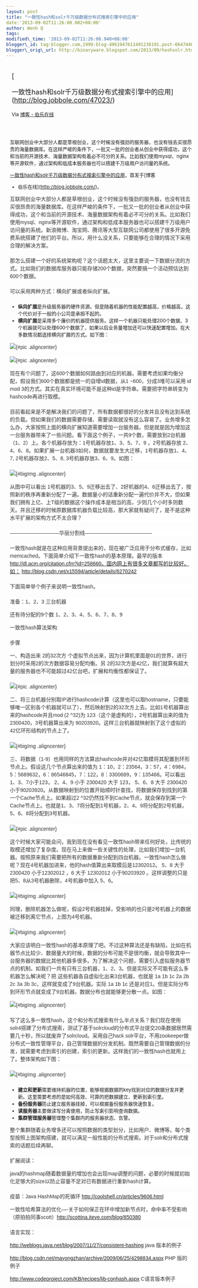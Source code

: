 ```yaml
--- 
layout: post 
title: "一致性hash和solr千万级数据分布式搜索引擎中的应用" 
date:'2013-09-02T11:26:00.002+08:00' 
author: Wenh Q
tags:
modified\_time: '2013-09-02T11:26:08.940+08:00' 
blogger\_id: tag:blogger.com,1999:blog-4961947611491238191.post-6647440960159178074
blogger\_orig\_url: http://binaryware.blogspot.com/2013/09/hashsolr.html
---
```

<div style="margin: 10px; padding: 5px;">

<div style="font-size: 18px;">

[

一致性hash和solr千万级数据分布式搜索引擎中的应用](http://blog.jobbole.com/47023/)

</div>

<div style="font-size: 13px;">

Via [博客 - 伯乐在线](http://blog.jobbole.com/)

</div>

</div>

<div style="font-size: 13px; padding: 15px 0 10px 10px;">

互联网创业中大部分人都是草根创业，这个时候没有强劲的服务器，也没有钱去买很昂贵的海量数据库。在这样严峻的条件下，一批又一批的创业者从创业中获得成功，这个和当前的开源技术、海量数据架构有着必不可分的关系。比如我们使用mysql、nginx等开源软件，通过架构和低成本服务器也可以搭建千万级用户访问量的系统。

[一致性hash和solr千万级数据分布式搜索引擎中的应用](http://blog.jobbole.com/47023/)，首发于[博客
- 伯乐在线](http://blog.jobbole.com/)。





<div
style="background-color: white; border: 0px; color: #333333; font-family: Arial, sans-serif; font-size: 14px; line-height: 21px; margin-bottom: 20px; padding: 0px;">

互联网创业中大部分人都是草根创业，这个时候没有强劲的服务器，也没有钱去买很昂贵的海量数据库。在这样严峻的条件下，一批又一批的创业者从创业中获得成功，这个和当前的开源技术、海量数据架构有着必不可分的关系。比如我们使用mysql、nginx等开源软件，通过架构和低成本服务器也可以搭建千万级用户访问量的系统。新浪微博、淘宝网、腾讯等大型互联网公司都使用了很多开源免费系统搭建了他们的平台。所以，用什么没关系，只要能够在合理的情况下采用合理的解决方案。

</div>

<div
style="background-color: white; border: 0px; color: #333333; font-family: Arial, sans-serif; font-size: 14px; line-height: 21px; margin-bottom: 20px; padding: 0px;">

那怎么搭建一个好的系统架构呢？这个话题太大，这里主要说一下数据分流的方式。比如我们的数据库服务器只能存储200个数据，突然要搞一个活动预估达到600个数据。

</div>

<div
style="background-color: white; border: 0px; color: #333333; font-family: Arial, sans-serif; font-size: 14px; line-height: 21px; margin-bottom: 20px; padding: 0px;">

可以采用两种方式：横向扩展或者纵向扩展。

</div>

-   **纵向扩展**是升级服务器的硬件资源。但是随着机器的性能配置越高，价格越高，这个代价对于一般的小公司是承担不起的。
-   **横向扩展**是采用多个廉价的机器提供服务。这样一个机器只能处理200个数据、3个机器就可以处理600个数据了，如果以后业务量增加还可以快速配置增加。在大多数情况都选择横向扩展的方式。如下图：

<div
style="background-color: white; border: 0px; color: #333333; font-family: Arial, sans-serif; font-size: 14px; line-height: 21px; margin: 0px; padding: 0px;">

![](http://ww1.sinaimg.cn/large/842c0171jw1e85nulwv9kj205z04et8t.jpg){#pic
.aligncenter}

</div>

<div
style="background-color: white; border: 0px; color: #333333; font-family: Arial, sans-serif; font-size: 14px; line-height: 21px; margin: 0px; padding: 0px;">

<div style="border: 0px; margin: 0px; padding: 0px;">

![](http://ww2.sinaimg.cn/large/842c0171jw1e85nuo5fk3j207a09emxi.jpg){#pic
.aligncenter}

</div>

</div>

<div
style="background-color: white; border: 0px; color: #333333; font-family: Arial, sans-serif; font-size: 14px; line-height: 21px; margin-bottom: 20px; padding: 0px;">

现在有个问题了，这600个数据如何路由到对应的机器。需要考虑如果均衡分配，假设我们600个数据都是统一的自增id数据，从1
~600，分成3堆可以采用
id mod
3的方式。其实在真实环境可能不是这种id是字符串。需要把字符串转变为hashcode再进行取模。

</div>

<div
style="background-color: white; border: 0px; color: #333333; font-family: Arial, sans-serif; font-size: 14px; line-height: 21px; margin-bottom: 20px; padding: 0px;">

目前看起来是不是解决我们的问题了，所有数据都很好的分发并且没有达到系统的负载。但如果我们的数据需要存储、需要读取就没有这么容易了。业务增多怎么办，大家按照上面的横向扩展知道需要增加一台服务器。但是就是因为增加这一台服务器带来了一些问题。看下面这个例子，一共9个数，需要放到2台机器（1、2）上。各个机器存放为：1号机器存放1、3、5、7、9
，2号机器存放
2、4、6、8。如果扩展一台机器3如何，数据就要发生大迁移，1号机器存放1、4、7,
2号机器存放2、5、8, 3号机器存放3、6、9。如图：

</div>

<div
style="background-color: white; border: 0px; color: #333333; font-family: Arial, sans-serif; font-size: 14px; line-height: 21px; margin-bottom: 20px; padding: 0px;">

![](http://ww1.sinaimg.cn/mw690/842c0171jw1e85nuqdbhyj20830eo752.jpg){#bigImg
.aligncenter}

从图中可以看出
1号机器的3、5、9迁移出去了、2好机器的4、6迁移出去了，按照新的秩序再重新分配了一遍。数据量小的话重新分配一遍代价并不大，但如果我们拥有上亿、上T级的数据这个操作成本是相当的高，少则几个小时多则数天。并且迁移的时候原数据库机器负载比较高，那大家就有疑问了，是不是这种水平扩展的架构方式不太合理？

</div>

<div
style="background-color: white; border: 0px; color: #333333; font-family: Arial, sans-serif; font-size: 14px; line-height: 21px; margin-bottom: 20px; padding: 0px;">

—————————–华丽分割线—————————————

</div>

<div
style="background-color: white; border: 0px; color: #333333; font-family: Arial, sans-serif; font-size: 14px; line-height: 21px; margin-bottom: 20px; padding: 0px;">

一致性hash就是在这种应用背景提出来的，现在被广泛应用于分布式缓存，比如memcached。下面简单介绍下一致性hash的基本原理。最早的版本
http://dl.acm.org/citation.cfm?id=258660。国内网上有很多文章都写的比较好。如：
http://blog.csdn.net/x15594/article/details/6270242

</div>

<div
style="background-color: white; border: 0px; color: #333333; font-family: Arial, sans-serif; font-size: 14px; line-height: 21px; margin-bottom: 20px; padding: 0px;">

下面简单举个例子来说明一致性hash。

</div>

<div
style="background-color: white; border: 0px; color: #333333; font-family: Arial, sans-serif; font-size: 14px; line-height: 21px; margin-bottom: 20px; padding: 0px;">

准备：1、2、3 三台机器

还有待分配的9个数 1、2、3、4、5、6、7、8、9

一致性hash算法架构

</div>

<div
style="background-color: white; border: 0px; color: #333333; font-family: Arial, sans-serif; font-size: 14px; line-height: 21px; margin-bottom: 20px; padding: 0px;">

步骤

一、构造出来 2的32次方
个虚拟节点出来，因为计算机里面是01的世界，进行划分时采用2的次方数据容易分配均衡。另
2的32次方是42亿，我们就算有超大量的服务器也不可能超过42亿台吧，扩展和均衡性都保证了。

</div>

<div
style="background-color: white; border: 0px; color: #333333; font-family: Arial, sans-serif; font-size: 14px; line-height: 21px; margin: 0px; padding: 0px;">

![](http://ww4.sinaimg.cn/large/842c0171jw1e85nuqrm70j2068068mxe.jpg){#pic
.aligncenter}

</div>

<div
style="background-color: white; border: 0px; color: #333333; font-family: Arial, sans-serif; font-size: 14px; line-height: 21px; margin-bottom: 20px; padding: 0px;">

二、将三台机器分别取IP进行hashcode计算（这里也可以取hostname，只要能够唯一区别各个机器就可以了），然后映射到2的32次方上去。比如1号机器算出来的hashcode并且mod
(2
^32)为 123（这个是虚构的），2号机器算出来的值为
2300420，3号机器算出来为
90203920。这样三台机器就映射到了这个虚拟的42亿环形结构的节点上了。

</div>

<div
style="background-color: white; border: 0px; color: #333333; font-family: Arial, sans-serif; font-size: 14px; line-height: 21px; margin-bottom: 20px; padding: 0px;">

![](http://ww4.sinaimg.cn/mw690/842c0171jw1e85nutjbjzj208x083jrv.jpg){#bigImg
.aligncenter}

三、将数据（1-9）也用同样的方法算出hashcode并对42亿取模将其配置到环形节点上。假设这几个节点算出来的值为
1：10，2：23564，3：57，4：6984，5：5689632，6：86546845，7：122，8：3300689，9：135468。可以看出
1、3、7小于123， 2、4、9 小于 2300420 大于 123， 5、6、8 大于 2300420
小于90203920。从数据映射到的位置开始顺时针查找，将数据保存到找到的第一个Cache节点上。如果超过2
^32仍然找不到Cache节点，就会保存到第一个Cache节点上。也就是1、3、7将分配到1号机器，2、4、9将分配到2号机器，5、6、8将分配到3号机器。

</div>

<div
style="background-color: white; border: 0px; color: #333333; font-family: Arial, sans-serif; font-size: 14px; line-height: 21px; margin: 0px; padding: 0px;">

![](http://ww1.sinaimg.cn/large/842c0171jw1e85nuttrcmj208x08z74y.jpg){#pic
.aligncenter}

</div>

<div
style="background-color: white; border: 0px; color: #333333; font-family: Arial, sans-serif; font-size: 14px; line-height: 21px; margin-bottom: 20px; padding: 0px;">

这个时候大家可能会问，我到现在没有看见一致性hash带来任何好处，比传统的取模还增加了复杂度。现在马上来做一些关键性的处理，比如我们增加一台机器。按照原来我们需要把所有的数据重新分配到四台机器。一致性hash怎么做呢？现在4号机器加进来，他的hash值算出来取模后是12302012。
5、8 大于2300420 小于12302012 ，6 大于 12302012 小于90203920
。这样调整的只是把5、8从3号机器删除，4号机器中加入 5、6。

</div>

<div
style="background-color: white; border: 0px; color: #333333; font-family: Arial, sans-serif; font-size: 14px; line-height: 21px; margin-bottom: 20px; padding: 0px;">

![](http://ww3.sinaimg.cn/mw690/842c0171jw1e85nuu5lq2j20ad08zmxx.jpg){#bigImg
.aligncenter}

同理，删除机器怎么做呢，假设2号机器挂掉，受影响的也只是2号机器上的数据被迁移到离它节点，上图为4号机器。

</div>

<div
style="background-color: white; border: 0px; color: #333333; font-family: Arial, sans-serif; font-size: 14px; line-height: 21px; margin-bottom: 20px; padding: 0px;">

![](http://ww2.sinaimg.cn/mw690/842c0171jw1e85nuwbw6fj20ad09kaav.jpg){#bigImg
.aligncenter}

大家应该明白一致性hash的基本原理了吧。不过这种算法还是有缺陷，比如在机器节点比较少、数据量大的时候，数据的分布可能不是很均衡，就会导致其中一台服务器的数据比其他机器多很多。为了解决这个问题，需要引入虚拟服务器节点的机制。如我们一共有只有三台机器，1、2、3。但是实际又不可能有这么多机器怎么解决呢？把
这些机器各自虚拟化出来3台机器，也就是 1a 1b 1c 2a 2b 2c 3a 3b
3c，这样就变成了9台机器。实际 1a 1b 1c
还是对应1。但是实际分布到环形节点就变成了9台机器。数据分布也就能够更分散一点。如图：

![](http://ww1.sinaimg.cn/mw690/842c0171jw1e85nuwof9aj208w09aaaq.jpg){#bigImg
.aligncenter}

</div>

<div
style="background-color: white; border: 0px; color: #333333; font-family: Arial, sans-serif; font-size: 14px; line-height: 21px; margin-bottom: 20px; padding: 0px;">

写了这么多一致性hash，这个和分布式搜索有什么半点关系？我们现在使用solr4搭建了分布式搜索，测试了基于solrcloud的分布式平台提交20条数据居然需要几十秒，所以就废弃了solrcloud。采用自己hack
solr平台，不用zookeeper做分布式一致性管理平台，自己管理数据的分发机制。既然需要自己管理数据的分发，就需要考虑到索引的创建，索引的更新。这样我们的一致性hash也就用上了。整体架构如下图：

</div>

<div
style="background-color: white; border: 0px; color: #333333; font-family: Arial, sans-serif; font-size: 14px; line-height: 21px; margin-bottom: 20px; padding: 0px;">

![](http://ww2.sinaimg.cn/mw690/842c0171jw1e85nux59g2j20cs0gadh9.jpg){#bigImg
.aligncenter}

</div>

-   **建立和更新**需要维持机器的位置，能够根据数据的key找到对应的数据分发并更新。这里需要考虑的是如何高效、可靠的把数据建立、更新到索引里。
-   **备份服务器**防止建立服务器挂掉，可以根据备份服务器快速恢复。
-   **读服务器**主要做读写分离使用，防止写索引影响查询数据。
-   **集群管理服务器**管理整个集群内的服务器状态、告警。

<div
style="background-color: white; border: 0px; color: #333333; font-family: Arial, sans-serif; font-size: 14px; line-height: 21px; margin-bottom: 20px; padding: 0px;">

整个集群随着业务增多还可以按照数据的类型划分，比如用户、微博等。每个类型按照上图架构搭建，就可以满足一般性能的分布式搜索。对于solr和分布式搜索的话题后续再聊。

</div>

<div
style="background-color: white; border: 0px; color: #333333; font-family: Arial, sans-serif; font-size: 14px; line-height: 21px; margin-bottom: 20px; padding: 0px;">

扩展阅读：

java的hashmap随着数据量的增加也会出现map调整的问题，必要的时候就初始化足够大的size以防止容量不足对已有数据进行重新hash计算。

</div>

<div
style="background-color: white; border: 0px; color: #333333; font-family: Arial, sans-serif; font-size: 14px; line-height: 21px; margin-bottom: 20px; padding: 0px;">

疫苗：Java HashMap的死循环 http://coolshell.cn/articles/9606.html

一致性哈希算法的优化—-关于如何保正在环中增加新节点时，命中率不受影响
（原拍拍同事scott）http://scottina.iteye.com/blog/650380

</div>

<div
style="background-color: white; border: 0px; color: #333333; font-family: Arial, sans-serif; font-size: 14px; line-height: 21px; margin-bottom: 20px; padding: 0px;">

语言实现：

http://weblogs.java.net/blog/2007/11/27/consistent-hashing java
版本的例子

http://blog.csdn.net/mayongzhan/archive/2009/06/25/4298834.aspx PHP
版的例子

http://www.codeproject.com/KB/recipes/lib-conhash.aspx C语言版本例子

</div>

</div>
